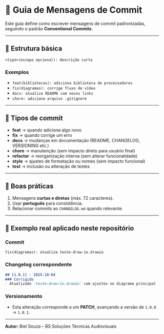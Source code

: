 # 📘 Guia de Mensagens de Commit

Este guia define como escrever mensagens de commit padronizadas, seguindo o padrão **Conventional Commits**.

---

## 📌 Estrutura básica
```
<tipo>(escopo opcional): descrição curta
```

### Exemplos
- `feat(bibliotecas): adiciona biblioteca de processadores`
- `fix(diagramas): corrige fluxo de vídeo`
- `docs: atualiza README com novos links`
- `chore: adiciona arquivo .gitignore`

---

## 📌 Tipos de commit

- **feat** → quando adiciona algo novo  
- **fix** → quando corrige um erro  
- **docs** → mudanças em documentação (README, CHANGELOG, VERSIONING etc.)  
- **chore** → manutenção (sem impacto direto para usuário final)  
- **refactor** → reorganização interna (sem alterar funcionalidade)  
- **style** → ajustes de formatação ou nomes (sem impacto funcional)  
- **test** → inclusão ou alteração de testes  

---

## 📌 Boas práticas

1. Mensagens **curtas e diretas** (máx. 72 caracteres).  
2. Usar **português** para consistência.  
3. Relacionar commits ao `CHANGELOG.md` quando relevante.  

---

## 📌 Exemplo real aplicado neste repositório

### Commit
```
fix(diagramas): atualiza teste-draw-io.drawio
```

### Changelog correspondente
```markdown
## [1.0.1] - 2025-10-04
### Corrigido
- Atualizado `teste-draw-io.drawio` com ajustes no diagrama principal
```

### Versionamento
- Esta alteração corresponde a um **PATCH**, avançando a versão de `1.0.0` → `1.0.1`.

---

**Autor:** Biel Souza – BS Soluções Técnicas Audiovisuais  
